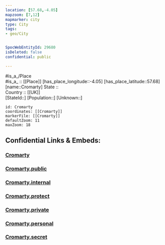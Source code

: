 ```yaml
---
location: [57.68,-4.05] 
mapzoom: [7,12] 
mapmarker: city 
type: City
tags:
- geo/City


SpocWebEntityId: 29680
isDeleted: false
confidential: public

---
```

#is_a_/Place  
#is_a_ :: [[Place]] 
[has_place_longitude::-4.05] 
[has_place_latitude::57.68] 
[name::Cromarty] 
State ::  
Country :: [[UK]]  
[StateId::] 
[Population::] 
[Unknown::] 


```leaflet
id: Cromarty
coordinates: [[Cromarty]] 
markerFile: [[Cromarty]] 
defaultZoom: 11 
maxZoom: 18
```


## Confidential Links & Embeds: 

### [Cromarty](/_Standards/Earth/Continent/Europe/Europe~North/UK/Scotland/counties~Scotland/Highland/City/Cromarty.md) 

### [Cromarty.public](/_public/Earth/Continent/Europe/Europe~North/UK/Scotland/counties~Scotland/Highland/City/Cromarty.public.md) 

### [Cromarty.internal](/_internal/Earth/Continent/Europe/Europe~North/UK/Scotland/counties~Scotland/Highland/City/Cromarty.internal.md) 

### [Cromarty.protect](/_protect/Earth/Continent/Europe/Europe~North/UK/Scotland/counties~Scotland/Highland/City/Cromarty.protect.md) 

### [Cromarty.private](/_private/Earth/Continent/Europe/Europe~North/UK/Scotland/counties~Scotland/Highland/City/Cromarty.private.md) 

### [Cromarty.personal](/_personal/Earth/Continent/Europe/Europe~North/UK/Scotland/counties~Scotland/Highland/City/Cromarty.personal.md) 

### [Cromarty.secret](/_secret/Earth/Continent/Europe/Europe~North/UK/Scotland/counties~Scotland/Highland/City/Cromarty.secret.md)

